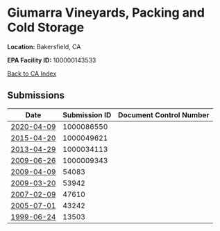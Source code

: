 # Giumarra Vineyards, Packing and Cold Storage

**Location:** Bakersfield, CA

**EPA Facility ID:** 100000143533

[Back to CA Index](../../index.md)

## Submissions

| Date | Submission ID | Document Control Number |
|------|--------------|-------------------------|
| [2020-04-09](submissions/1000086550.md) | 1000086550 |  |
| [2015-04-20](submissions/1000049621.md) | 1000049621 |  |
| [2013-04-29](submissions/1000034113.md) | 1000034113 |  |
| [2009-06-26](submissions/1000009343.md) | 1000009343 |  |
| [2009-04-09](submissions/54083.md) | 54083 |  |
| [2009-03-20](submissions/53942.md) | 53942 |  |
| [2007-02-09](submissions/47610.md) | 47610 |  |
| [2005-07-01](submissions/43242.md) | 43242 |  |
| [1999-06-24](submissions/13503.md) | 13503 |  |
